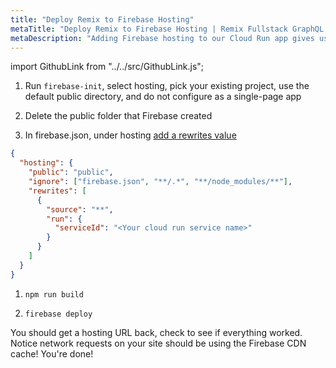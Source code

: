 ```yaml
---
title: "Deploy Remix to Firebase Hosting"
metaTitle: "Deploy Remix to Firebase Hosting | Remix Fullstack GraphQL Tutorial"
metaDescription: "Adding Firebase hosting to our Cloud Run app gives us CDN caching"
---
```


import GithubLink from "../../src/GithubLink.js";

<GithubLink link="https://github.com/hasura/learn-graphql/blob/master/tutorials/frontend/remix-firebase/app-final/Dockerfile" text="Dockerfile" />

1. Run `firebase-init`, select hosting, pick your existing project, use the default public directory, and do not configure as a single-page app

1. Delete the public folder that Firebase created

1. In firebase.json, under hosting [add a rewrites value](https://firebase.google.com/docs/hosting/cloud-run#direct_requests_to_container)

```json
{
  "hosting": {
    "public": "public",
    "ignore": ["firebase.json", "**/.*", "**/node_modules/**"],
    "rewrites": [
      {
        "source": "**",
        "run": {
          "serviceId": "<Your cloud run service name>"
        }
      }
    ]
  }
}
```

1. `npm run build`

1. `firebase deploy`

You should get a hosting URL back, check to see if everything worked. Notice network requests on your site should be using the Firebase CDN cache! You're done!
